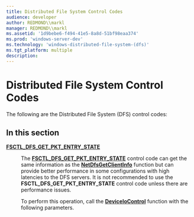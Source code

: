 ```yaml
---
title: Distributed File System Control Codes
audience: developer
author: REDMOND\\markl
manager: REDMOND\\markl
ms.assetid: '1d9bebe6-f494-41e5-8a8d-51bf98eaa374'
ms.prod: 'windows-server-dev'
ms.technology: 'windows-distributed-file-system-(dfs)'
ms.tgt_platform: multiple
description: 
---
```


# Distributed File System Control Codes

The following are the Distributed File System (DFS) control codes:

## In this section

<dl> <dt>

[**FSCTL\_DFS\_GET\_PKT\_ENTRY\_STATE**](fsctl-dfs-get-pkt-entry-state.md)
</dt> <dd>

The [**FSCTL\_DFS\_GET\_PKT\_ENTRY\_STATE**](fsctl-dfs-get-pkt-entry-state.md) control code can get the same information as the [**NetDfsGetClientInfo**](netdfsgetclientinfo.md) function but can provide better performance in some configurations with high latencies to the DFS servers. It is not recommended to use the **FSCTL\_DFS\_GET\_PKT\_ENTRY\_STATE** control code unless there are performance issues.

To perform this operation, call the [**DeviceIoControl**](https://msdn.microsoft.com/library/windows/desktop/aa363216) function with the following parameters.

</dd> </dl>

 

 




